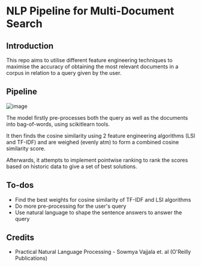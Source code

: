 # NLP Pipeline for Multi-Document Search

## Introduction
This repo aims to utilise different feature engineering techniques to maximise the accuracy of obtaining the most relevant documents in a corpus in relation to a query given by the user.

## Pipeline
![image](https://github.com/neozhixuan/internship-nlpfrontend/assets/79783660/2ce7cc19-6e85-42c6-9868-82a1b1a630c8)

The model firstly pre-processes both the query as well as the documents into bag-of-words, using scikitlearn tools.

It then finds the cosine similarity using 2 feature engineering algorithms (LSI and TF-IDF) and are weighed (evenly atm) to form a combined cosine similarity score.

Afterwards, it attempts to implement pointwise ranking to rank the scores based on historic data to give a set of best solutions.

## To-dos
- Find the best weights for cosine similarity of TF-IDF and LSI algorithms
- Do more pre-processing for the user's query
- Use natural language to shape the sentence answers to answer the query

## Credits
- Practical Natural Language Processing - Sowmya Vajjala et. al (O'Reilly Publications)
